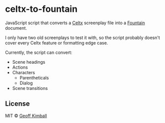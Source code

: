 # celtx-to-fountain

JavaScript script that converts a [Celtx](https://www.celtx.com/) screenplay file into a [Fountain](https://www.fountain.io/) document.

I only have two old screenplays to test it with, so the script probably doesn't cover every Celtx feature or formatting edge case.

Currently, the script can convert:

- Scene headings
- Actions
- Characters
  - Parentheticals
  - Dialog
- Scene transitions

## License

MIT &copy; [Geoff Kimball](https://geoffkimball.com)
